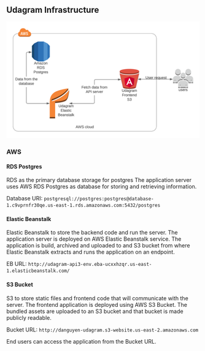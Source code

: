 ## Udagram Infrastructure

![Architecture](architecture.png)

### AWS
#### RDS Postgres
RDS as the primary database storage for postgres
The application server uses AWS RDS Postgres as database for storing and retrieving information.


Database URI: `postgresql://postgres:postgres@database-1.c9vprnfr30qe.us-east-1.rds.amazonaws.com:5432/postgres`

#### Elastic Beanstalk
Elastic Beanstalk to store the backend code and run the server.
The application server is deployed on AWS Elastic Beanstalk service. The application is build, archived and uploaded
to and S3 bucket from where Elastic Beanstalk extracts and runs the application on an endpoint.

EB URL: `http://udagram-api3-env.eba-ucxxhzqr.us-east-1.elasticbeanstalk.com/`

#### S3 Bucket
S3 to store static files and frontend code that will communicate with the server.
The frontend application is deployed using AWS S3 Bucket. The bundled assets are uploaded to an S3 bucket and that
bucket is made publicly readable.

Bucket URL: `http://danguyen-udagram.s3-website.us-east-2.amazonaws.com`

End users can access the application from the Bucket URL.
